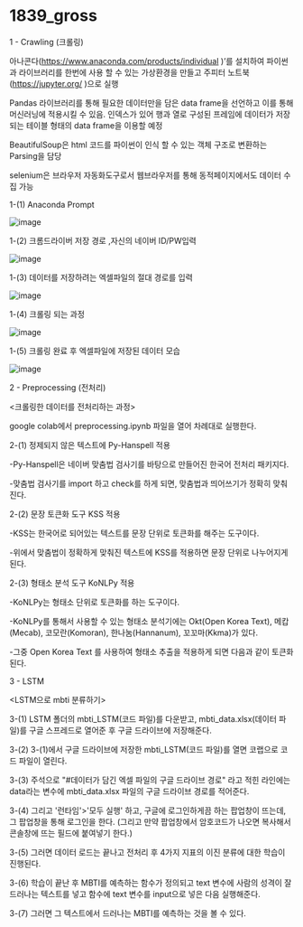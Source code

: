 # 1839_gross
1 - Crawling (크롤링)

아나콘다(https://www.anaconda.com/products/individual )’를 설치하여 파이썬과 라이브러리를 한번에 사용 할 수 있는 가상환경을 만들고 
주피터 노트북(https://jupyter.org/ )으로 실행

Pandas 라이브러리를 통해 필요한 데이터만을 담은 data frame을 선언하고 이를 통해 머신러닝에 적용시킬 수 있음. 인덱스가 있어 행과 열로 구성된 프레임에 데이터가 저장되는 테이블 형태의 data frame을 이용할 예정

BeautifulSoup은 html 코드를 파이썬이 인식 할 수 있는 객체 구조로 변환하는 Parsing을 담당

selenium은 브라우저 자동화도구로서 웹브라우저를 통해 동적페이지에서도 데이터 수집 가능

 1-(1) Anaconda Prompt
 
![image](https://user-images.githubusercontent.com/90343909/170559462-34c76b52-3439-44e7-bd51-179f85c166e6.png)

 1-(2) 크롬드라이버 저장 경로 ,자신의 네이버 ID/PW입력

![image](https://user-images.githubusercontent.com/90343909/170559542-9c501699-dd77-4377-ae6b-24a5e8397f06.png)

 1-(3) 데이터를 저장하려는 엑셀파일의 절대 경로를 입력

![image](https://user-images.githubusercontent.com/90343909/170559604-9ffc107b-ad59-4017-bc90-1172aaf8195c.png)

 1-(4) 크롤링 되는 과정

![image](https://user-images.githubusercontent.com/90343909/170559650-65c5f5e5-b7e5-4394-83ba-cb0a1a339baa.png)

 1-(5) 크롤링 완료 후 엑셀파일에 저장된 데이터 모습

![image](https://user-images.githubusercontent.com/90343909/170559699-80802380-3ffc-49c8-8c42-53bc96e819ba.png)

2 - Preprocessing (전처리)

<크롤링한 데이터를 전처리하는 과정>

google colab에서 preprocessing.ipynb 파일을 열어 차례대로 실행한다.

  2-(1) 정제되지 않은 텍스트에 Py-Hanspell 적용
  
   -Py-Hanspell은 네이버 맞춤법 검사기를 바탕으로 만들어진 한국어 전처리 패키지다.
   
   -맞춤법 검사기를 import 하고 check를 하게 되면, 맞춤법과 띄어쓰기가 정확히 맞춰진다.
   
   
  2-(2) 문장 토큰화 도구 KSS 적용
  
   -KSS는 한국어로 되어있는 텍스트를 문장 단위로 토큰화를 해주는 도구이다.
   
   -위에서 맞춤법이 정확하게 맞춰진 텍스트에 KSS를 적용하면 문장 단위로 나누어지게 된다.
   
   
  2-(3) 형태소 분석 도구 KoNLPy 적용
  
   -KoNLPy는 형태소 단위로 토큰화를 하는 도구이다.
   
   -KoNLPy를 통해서 사용할 수 있는 형태소 분석기에는 Okt(Open Korea Text), 메캅(Mecab), 코모란(Komoran), 한나눔(Hannanum), 꼬꼬마(Kkma)가 있다.
   
   -그중 Open Korea Text 를 사용하여 형태소 추출을 적용하게 되면 다음과 같이 토큰화 된다.


3 - LSTM

<LSTM으로 mbti 분류하기>

  3-(1) LSTM 폴더의 mbti_LSTM(코드 파일)를 다운받고, mbti_data.xlsx(데이터 파일)를 구글 스프레드로 열어준 후 구글 드라이브에 저장해준다.

  3-(2) 3-(1)에서 구글 드라이브에 저장한 mbti_LSTM(코드 파일)를 열면 코랩으로 코드 파일이 열린다.

  3-(3) 주석으로 "#데이터가 담긴 엑셀 파일의 구글 드라이브 경로" 라고 적힌 라인에는 data라는 변수에 mbti_data.xlsx 파일의 구글 드라이브 경로를 적어준다.

  3-(4) 그리고 '런타임'>'모두 실행' 하고, 구글에 로그인하게끔 하는 팝업창이 뜨는데, 그 팝업창을 통해 로그인을 한다. (그리고 만약 팝업창에서 암호코드가 나오면 복사해서 콘솔창에 뜨는 필드에 붙여넣기 한다.)

  3-(5) 그러면 데이터 로드는 끝나고 전처리 후 4가지 지표의 이진 분류에 대한 학습이 진행된다.
  
  3-(6) 학습이 끝난 후 MBTI를 예측하는 함수가 정의되고 text 변수에 사람의 성격이 잘 드러나는 텍스트를 넣고 함수에 text 변수를 input으로 넣은 다음 실행해준다.
  
  3-(7) 그러면 그 텍스트에서 드러나는 MBTI를 예측하는 것을 볼 수 있다.
  
